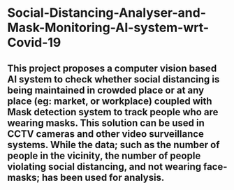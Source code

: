 # Social-Distancing-Analyser-and-Mask-Monitoring-AI-system-wrt-Covid-19

## This project proposes a computer vision based AI system to check whether social distancing is being maintained in crowded place or at any place (eg: market, or workplace) coupled with Mask detection system to track people who are wearing masks. This solution can be used in CCTV cameras and other video surveillance systems. While the data; such as the number of people in the vicinity, the number of people violating social distancing, and not wearing face-masks; has been used for analysis.
